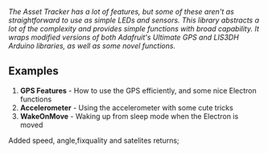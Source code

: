 _The Asset Tracker has a lot of features, but some of these aren't as straightforward to use as simple LEDs and sensors. This library abstracts a lot of the complexity and provides simple functions with broad capability. It wraps modified versions of both Adafruit's Ultimate GPS and LIS3DH Arduino libraries, as well as some novel functions._

## Examples

1. __GPS Features__ - How to use the GPS efficiently, and some nice Electron functions
2. __Accelerometer__ - Using the accelerometer with some cute tricks
3. __WakeOnMove__ - Waking up from sleep mode when the Electron is moved

Added speed, angle,fixquality and satelites returns;
